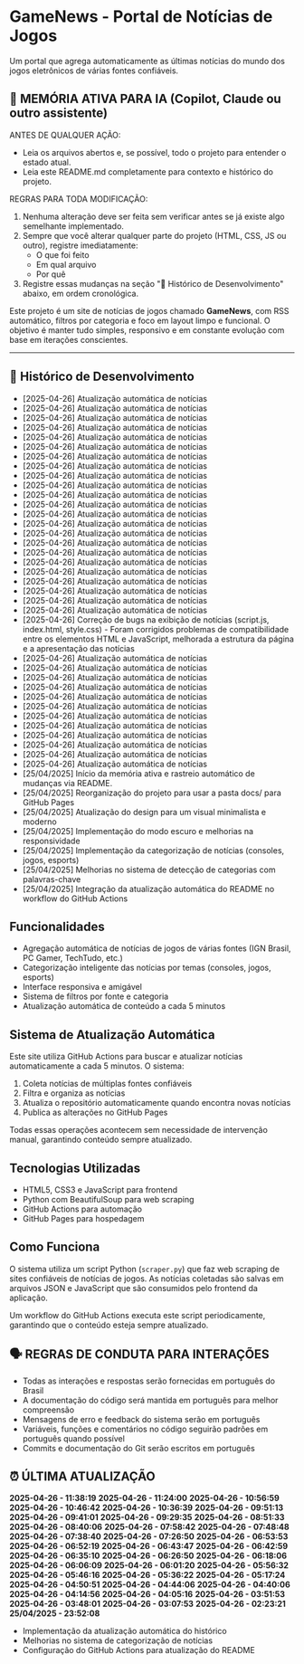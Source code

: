 # GameNews - Portal de Notícias de Jogos

Um portal que agrega automaticamente as últimas notícias do mundo dos jogos eletrônicos de várias fontes confiáveis.

## 🧠 MEMÓRIA ATIVA PARA IA (Copilot, Claude ou outro assistente)

ANTES DE QUALQUER AÇÃO:
- Leia os arquivos abertos e, se possível, todo o projeto para entender o estado atual.
- Leia este README.md completamente para contexto e histórico do projeto.

REGRAS PARA TODA MODIFICAÇÃO:
1. Nenhuma alteração deve ser feita sem verificar antes se já existe algo semelhante implementado.
2. Sempre que você alterar qualquer parte do projeto (HTML, CSS, JS ou outro), registre imediatamente:
   - O que foi feito
   - Em qual arquivo
   - Por quê
3. Registre essas mudanças na seção "📜 Histórico de Desenvolvimento" abaixo, em ordem cronológica.

Este projeto é um site de notícias de jogos chamado **GameNews**, com RSS automático, filtros por categoria e foco em layout limpo e funcional. O objetivo é manter tudo simples, responsivo e em constante evolução com base em iterações conscientes.

---

## 📜 Histórico de Desenvolvimento
- [2025-04-26] Atualização automática de notícias
- [2025-04-26] Atualização automática de notícias
- [2025-04-26] Atualização automática de notícias
- [2025-04-26] Atualização automática de notícias
- [2025-04-26] Atualização automática de notícias
- [2025-04-26] Atualização automática de notícias
- [2025-04-26] Atualização automática de notícias
- [2025-04-26] Atualização automática de notícias
- [2025-04-26] Atualização automática de notícias
- [2025-04-26] Atualização automática de notícias
- [2025-04-26] Atualização automática de notícias
- [2025-04-26] Atualização automática de notícias
- [2025-04-26] Atualização automática de notícias
- [2025-04-26] Atualização automática de notícias
- [2025-04-26] Atualização automática de notícias
- [2025-04-26] Atualização automática de notícias
- [2025-04-26] Atualização automática de notícias
- [2025-04-26] Atualização automática de notícias
- [2025-04-26] Atualização automática de notícias
- [2025-04-26] Atualização automática de notícias
- [2025-04-26] Atualização automática de notícias
- [2025-04-26] Atualização automática de notícias
- [2025-04-26] Atualização automática de notícias
- [2025-04-26] Correção de bugs na exibição de notícias (script.js, index.html, style.css) - Foram corrigidos problemas de compatibilidade entre os elementos HTML e JavaScript, melhorada a estrutura da página e a apresentação das notícias
- [2025-04-26] Atualização automática de notícias
- [2025-04-26] Atualização automática de notícias
- [2025-04-26] Atualização automática de notícias
- [2025-04-26] Atualização automática de notícias
- [2025-04-26] Atualização automática de notícias
- [2025-04-26] Atualização automática de notícias
- [2025-04-26] Atualização automática de notícias
- [2025-04-26] Atualização automática de notícias
- [2025-04-26] Atualização automática de notícias
- [2025-04-26] Atualização automática de notícias
- [2025-04-26] Atualização automática de notícias
- [2025-04-26] Atualização automática de notícias
- [25/04/2025] Início da memória ativa e rastreio automático de mudanças via README.
- [25/04/2025] Reorganização do projeto para usar a pasta docs/ para GitHub Pages
- [25/04/2025] Atualização do design para um visual minimalista e moderno
- [25/04/2025] Implementação do modo escuro e melhorias na responsividade
- [25/04/2025] Implementação da categorização de notícias (consoles, jogos, esports)
- [25/04/2025] Melhorias no sistema de detecção de categorias com palavras-chave
- [25/04/2025] Integração da atualização automática do README no workflow do GitHub Actions

## Funcionalidades

- Agregação automática de notícias de jogos de várias fontes (IGN Brasil, PC Gamer, TechTudo, etc.)
- Categorização inteligente das notícias por temas (consoles, jogos, esports)
- Interface responsiva e amigável
- Sistema de filtros por fonte e categoria
- Atualização automática de conteúdo a cada 5 minutos

## Sistema de Atualização Automática

Este site utiliza GitHub Actions para buscar e atualizar notícias automaticamente a cada 5 minutos. O sistema:

1. Coleta notícias de múltiplas fontes confiáveis
2. Filtra e organiza as notícias
3. Atualiza o repositório automaticamente quando encontra novas notícias
4. Publica as alterações no GitHub Pages

Todas essas operações acontecem sem necessidade de intervenção manual, garantindo conteúdo sempre atualizado.

## Tecnologias Utilizadas

- HTML5, CSS3 e JavaScript para frontend
- Python com BeautifulSoup para web scraping
- GitHub Actions para automação
- GitHub Pages para hospedagem

## Como Funciona

O sistema utiliza um script Python (`scraper.py`) que faz web scraping de sites confiáveis de notícias de jogos. As notícias coletadas são salvas em arquivos JSON e JavaScript que são consumidos pelo frontend da aplicação.

Um workflow do GitHub Actions executa este script periodicamente, garantindo que o conteúdo esteja sempre atualizado.

## 🗣️ REGRAS DE CONDUTA PARA INTERAÇÕES

- Todas as interações e respostas serão fornecidas em português do Brasil
- A documentação do código será mantida em português para melhor compreensão
- Mensagens de erro e feedback do sistema serão em português
- Variáveis, funções e comentários no código seguirão padrões em português quando possível
- Commits e documentação do Git serão escritos em português

## ⏰ ÚLTIMA ATUALIZAÇÃO
**2025-04-26 - 11:38:19**
**2025-04-26 - 11:24:00**
**2025-04-26 - 10:56:59**
**2025-04-26 - 10:46:42**
**2025-04-26 - 10:36:39**
**2025-04-26 - 09:51:13**
**2025-04-26 - 09:41:01**
**2025-04-26 - 09:29:35**
**2025-04-26 - 08:51:33**
**2025-04-26 - 08:40:06**
**2025-04-26 - 07:58:42**
**2025-04-26 - 07:48:48**
**2025-04-26 - 07:38:40**
**2025-04-26 - 07:26:50**
**2025-04-26 - 06:53:53**
**2025-04-26 - 06:52:19**
**2025-04-26 - 06:43:47**
**2025-04-26 - 06:42:59**
**2025-04-26 - 06:35:10**
**2025-04-26 - 06:26:50**
**2025-04-26 - 06:18:06**
**2025-04-26 - 06:06:09**
**2025-04-26 - 06:01:20**
**2025-04-26 - 05:56:32**
**2025-04-26 - 05:46:16**
**2025-04-26 - 05:36:22**
**2025-04-26 - 05:17:24**
**2025-04-26 - 04:50:51**
**2025-04-26 - 04:44:06**
**2025-04-26 - 04:40:06**
**2025-04-26 - 04:14:56**
**2025-04-26 - 04:05:16**
**2025-04-26 - 03:51:53**
**2025-04-26 - 03:48:01**
**2025-04-26 - 03:07:53**
**2025-04-26 - 02:23:21**
**25/04/2025 - 23:52:08**
- Implementação da atualização automática do histórico
- Melhorias no sistema de categorização de notícias
- Configuração do GitHub Actions para atualização do README
